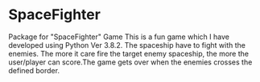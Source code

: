 # SpaceFighter
Package for "SpaceFighter" Game
This is a fun game which I have developed using Python Ver 3.8.2. The spaceship have to fight with the enemies. The more it care fire the target enemy spaceship, the more the user/player can score.The game gets over when the enemies crosses the defined border.
